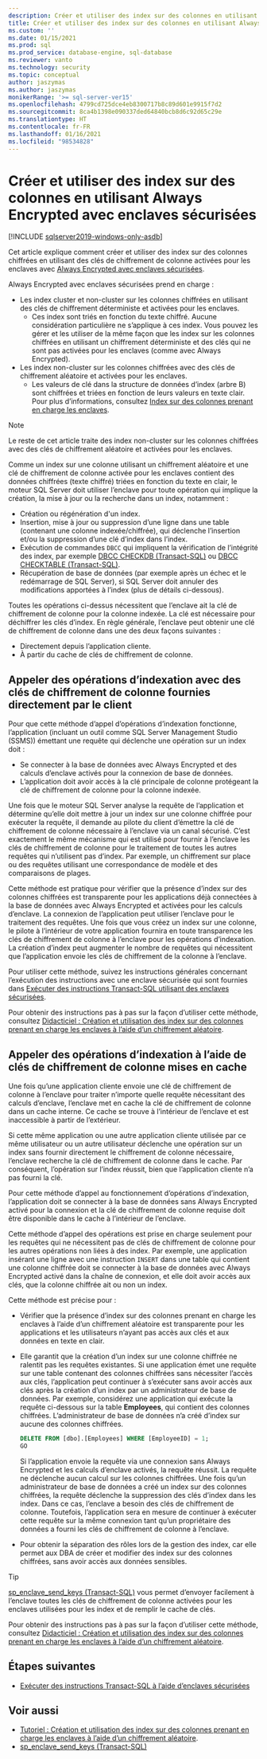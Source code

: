 ```yaml
---
description: Créer et utiliser des index sur des colonnes en utilisant Always Encrypted avec enclaves sécurisées
title: Créer et utiliser des index sur des colonnes en utilisant Always Encrypted avec enclaves sécurisées | Microsoft Docs
ms.custom: ''
ms.date: 01/15/2021
ms.prod: sql
ms.prod_service: database-engine, sql-database
ms.reviewer: vanto
ms.technology: security
ms.topic: conceptual
author: jaszymas
ms.author: jaszymas
monikerRange: '>= sql-server-ver15'
ms.openlocfilehash: 4799cd725dce4eb8300717b8c89d601e9915f7d2
ms.sourcegitcommit: 8ca4b1398e090337ded64840bcb8d6c92d65c29e
ms.translationtype: HT
ms.contentlocale: fr-FR
ms.lasthandoff: 01/16/2021
ms.locfileid: "98534828"
---
```

# <a name="create-and-use-indexes-on-columns-using-always-encrypted-with-secure-enclaves"></a>Créer et utiliser des index sur des colonnes en utilisant Always Encrypted avec enclaves sécurisées

[!INCLUDE [sqlserver2019-windows-only-asdb](../../../includes/applies-to-version/sqlserver2019-windows-only-asdb.md)]

Cet article explique comment créer et utiliser des index sur des colonnes chiffrées en utilisant des clés de chiffrement de colonne activées pour les enclaves avec [Always Encrypted avec enclaves sécurisées](always-encrypted-enclaves.md).

Always Encrypted avec enclaves sécurisées prend en charge :
- Les index cluster et non-cluster sur les colonnes chiffrées en utilisant des clés de chiffrement déterministe et activées pour les enclaves.
  - Ces index sont triés en fonction du texte chiffré. Aucune considération particulière ne s’applique à ces index. Vous pouvez les gérer et les utiliser de la même façon que les index sur les colonnes chiffrées en utilisant un chiffrement déterministe et des clés qui ne sont pas activées pour les enclaves (comme avec Always Encrypted). 
- Les index non-cluster sur les colonnes chiffrées avec des clés de chiffrement aléatoire et activées pour les enclaves.
  - Les valeurs de clé dans la structure de données d’index (arbre B) sont chiffrées et triées en fonction de leurs valeurs en texte clair. Pour plus d’informations, consultez [Index sur des colonnes prenant en charge les enclaves](always-encrypted-enclaves.md#indexes-on-enclave-enabled-columns).

> [!NOTE]
> Le reste de cet article traite des index non-cluster sur les colonnes chiffrées avec des clés de chiffrement aléatoire et activées pour les enclaves.

Comme un index sur une colonne utilisant un chiffrement aléatoire et une clé de chiffrement de colonne activée pour les enclaves contient des données chiffrées (texte chiffré) triées en fonction du texte en clair, le moteur SQL Server doit utiliser l’enclave pour toute opération qui implique la création, la mise à jour ou la recherche dans un index, notamment :

- Création ou régénération d'un index.
- Insertion, mise à jour ou suppression d’une ligne dans une table (contenant une colonne indexée/chiffrée), qui déclenche l’insertion et/ou la suppression d’une clé d’index dans l’index.
- Exécution de commandes `DBCC` qui impliquent la vérification de l’intégrité des index, par exemple [DBCC CHECKDB (Transact-SQL)](../../../t-sql/database-console-commands/dbcc-checkdb-transact-sql.md) ou [DBCC CHECKTABLE (Transact-SQL)](../../../t-sql/database-console-commands/dbcc-checktable-transact-sql.md).
- Récupération de base de données (par exemple après un échec et le redémarrage de SQL Server), si SQL Server doit annuler des modifications apportées à l’index (plus de détails ci-dessous).

Toutes les opérations ci-dessus nécessitent que l’enclave ait la clé de chiffrement de colonne pour la colonne indexée. La clé est nécessaire pour déchiffrer les clés d’index. En règle générale, l’enclave peut obtenir une clé de chiffrement de colonne dans une des deux façons suivantes :
- Directement depuis l’application cliente.
- À partir du cache de clés de chiffrement de colonne.

## <a name="invoke-indexing-operations-with-column-encryption-keys-provided-directly-by-the-client"></a>Appeler des opérations d’indexation avec des clés de chiffrement de colonne fournies directement par le client
Pour que cette méthode d’appel d’opérations d’indexation fonctionne, l’application (incluant un outil comme SQL Server Management Studio (SSMS)) émettant une requête qui déclenche une opération sur un index doit :

- Se connecter à la base de données avec Always Encrypted et des calculs d’enclave activés pour la connexion de base de données.
- L’application doit avoir accès à la clé principale de colonne protégeant la clé de chiffrement de colonne pour la colonne indexée.

Une fois que le moteur SQL Server analyse la requête de l’application et détermine qu’elle doit mettre à jour un index sur une colonne chiffrée pour exécuter la requête, il demande au pilote du client d’émettre la clé de chiffrement de colonne nécessaire à l’enclave via un canal sécurisé. C’est exactement le même mécanisme qui est utilisé pour fournir à l’enclave les clés de chiffrement de colonne pour le traitement de toutes les autres requêtes qui n’utilisent pas d’index. Par exemple, un chiffrement sur place ou des requêtes utilisant une correspondance de modèle et des comparaisons de plages.

Cette méthode est pratique pour vérifier que la présence d’index sur des colonnes chiffrées est transparente pour les applications déjà connectées à la base de données avec Always Encrypted et activées pour les calculs d’enclave. La connexion de l’application peut utiliser l’enclave pour le traitement des requêtes. Une fois que vous créez un index sur une colonne, le pilote à l’intérieur de votre application fournira en toute transparence les clés de chiffrement de colonne à l’enclave pour les opérations d’indexation. La création d’index peut augmenter le nombre de requêtes qui nécessitent que l’application envoie les clés de chiffrement de la colonne à l’enclave.

Pour utiliser cette méthode, suivez les instructions générales concernant l’exécution des instructions avec une enclave sécurisée qui sont fournies dans [Exécuter des instructions Transact-SQL utilisant des enclaves sécurisées](always-encrypted-enclaves-query-columns.md).

Pour obtenir des instructions pas à pas sur la façon d’utiliser cette méthode, consultez [Didacticiel : Création et utilisation des index sur des colonnes prenant en charge les enclaves à l’aide d’un chiffrement aléatoire](../tutorial-creating-using-indexes-on-enclave-enabled-columns-using-randomized-encryption.md).

## <a name="invoke-indexing-operations-using-cached-column-encryption-keys"></a>Appeler des opérations d’indexation à l’aide de clés de chiffrement de colonne mises en cache

Une fois qu’une application cliente envoie une clé de chiffrement de colonne à l’enclave pour traiter n’importe quelle requête nécessitant des calculs d’enclave, l’enclave met en cache la clé de chiffrement de colonne dans un cache interne. Ce cache se trouve à l’intérieur de l’enclave et est inaccessible à partir de l’extérieur.

Si cette même application ou une autre application cliente utilisée par ce même utilisateur ou un autre utilisateur déclenche une opération sur un index sans fournir directement le chiffrement de colonne nécessaire, l’enclave recherche la clé de chiffrement de colonne dans le cache. Par conséquent, l’opération sur l’index réussit, bien que l’application cliente n’a pas fourni la clé.

Pour cette méthode d’appel au fonctionnement d’opérations d’indexation, l’application doit se connecter à la base de données sans Always Encrypted activé pour la connexion et la clé de chiffrement de colonne requise doit être disponible dans le cache à l’intérieur de l’enclave.

Cette méthode d’appel des opérations est prise en charge seulement pour les requêtes qui ne nécessitent pas de clés de chiffrement de colonne pour les autres opérations non liées à des index. Par exemple, une application insérant une ligne avec une instruction `INSERT` dans une table qui contient une colonne chiffrée doit se connecter à la base de données avec Always Encrypted activé dans la chaîne de connexion, et elle doit avoir accès aux clés, que la colonne chiffrée ait ou non un index.

Cette méthode est précise pour :
 - Vérifier que la présence d’index sur des colonnes prenant en charge les enclaves à l’aide d’un chiffrement aléatoire est transparente pour les applications et les utilisateurs n’ayant pas accès aux clés et aux données en texte en clair. 
 - Elle garantit que la création d’un index sur une colonne chiffrée ne ralentit pas les requêtes existantes. Si une application émet une requête sur une table contenant des colonnes chiffrées sans nécessiter l’accès aux clés, l’application peut continuer à s’exécuter sans avoir accès aux clés après la création d’un index par un administrateur de base de données. Par exemple, considérez une application qui exécute la requête ci-dessous sur la table **Employees**, qui contient des colonnes chiffrées. L’administrateur de base de données n’a créé d’index sur aucune des colonnes chiffrées.

   ```sql
   DELETE FROM [dbo].[Employees] WHERE [EmployeeID] = 1;
   GO
   ```

   Si l’application envoie la requête via une connexion sans Always Encrypted et les calculs d’enclave activés, la requête réussit. La requête ne déclenche aucun calcul sur les colonnes chiffrées. Une fois qu’un administrateur de base de données a créé un index sur des colonnes chiffrées, la requête déclenche la suppression des clés d’index dans les index. Dans ce cas, l’enclave a besoin des clés de chiffrement de colonne. Toutefois, l’application sera en mesure de continuer à exécuter cette requête sur la même connexion tant qu’un propriétaire des données a fourni les clés de chiffrement de colonne à l’enclave.

 - Pour obtenir la séparation des rôles lors de la gestion des index, car elle permet aux DBA de créer et modifier des index sur des colonnes chiffrées, sans avoir accès aux données sensibles. 

> [!TIP] 
> [sp_enclave_send_keys (Transact-SQL)](../../system-stored-procedures/sp-enclave-send-keys-sql.md) vous permet d’envoyer facilement à l’enclave toutes les clés de chiffrement de colonne activées pour les enclaves utilisées pour les index et de remplir le cache de clés.

Pour obtenir des instructions pas à pas sur la façon d’utiliser cette méthode, consultez [Didacticiel : Création et utilisation des index sur des colonnes prenant en charge les enclaves à l’aide d’un chiffrement aléatoire](../tutorial-creating-using-indexes-on-enclave-enabled-columns-using-randomized-encryption.md). 

## <a name="next-steps"></a>Étapes suivantes
- [Exécuter des instructions Transact-SQL à l’aide d’enclaves sécurisées](always-encrypted-enclaves-query-columns.md)

## <a name="see-also"></a>Voir aussi  
- [Tutoriel : Création et utilisation des index sur des colonnes prenant en charge les enclaves à l’aide d’un chiffrement aléatoire](../tutorial-creating-using-indexes-on-enclave-enabled-columns-using-randomized-encryption.md).
- [sp_enclave_send_keys (Transact-SQL)](../../system-stored-procedures/sp-enclave-send-keys-sql.md)
